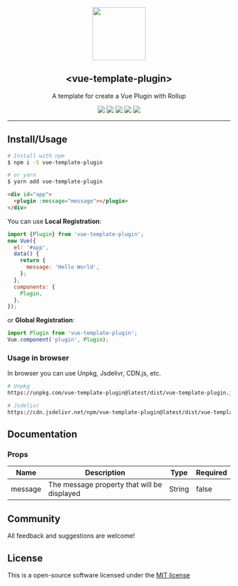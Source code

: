 <p align="center">
  <a href="#"><img src="https://vuejs.org/images/logo.png" width="120"></a>
  <h2 align="center">&lt;vue-template-plugin&gt;</h2>
</p>

<p align="center">A template for create a Vue Plugin with Rollup</p>

<p align="center">
    <a href="https://npmjs.com/package/vue-template-plugin"><img src="https://img.shields.io/npm/dt/vue-template-plugin.svg?style=flat-square"></a>
    <a href="https://github.com/coderdiaz/vue-template-plugin/blob/master/LICENSE"><img src="https://img.shields.io/badge/license-MIT-blue.svg?style=flat-square"></a>
    <a href="https://github.com/coderdiaz/vue-template-plugin/stargazers"><img src="https://img.shields.io/github/stars/coderdiaz/vue-template-plugin.svg?style=flat-square"></a>
    <a href="http://npmjs.com/package/vue-template-plugin"><img src="https://img.shields.io/npm/v/vue-template-plugin.svg?style=flat-square"></a>
    <a href="http://npmjs.com/package/vue-template-plugin"><img src="https://img.shields.io/npm/dm/vue-template-plugin.svg?style=flat-square"></a>
</p>

---

## Install/Usage
<!-- Replace the docs for usage the plugin -->
```sh
# Install with npm
$ npm i -S vue-template-plugin

# or yarn
$ yarn add vue-template-plugin
```

```html
<div id="app">
  <plugin :message="message"></plugin>
</div>
```

You can use **Local Registration**:
```js
import {Plugin} from 'vue-template-plugin';
new Vue({
  el: '#app',
  data() {
    return {
      message: 'Hello World',
    };
  },
  components: {
    Plugin,
  },
});
```

or **Global Registration**:
```js
import Plugin from 'vue-template-plugin';
Vue.component('plugin', Plugin);
```

### Usage in browser
<!-- Write an example for use the plugin in browser from CDN -->
In browser you can use Unpkg, Jsdelivr, CDN.js, etc.
```sh
# Unpkg
https://unpkg.com/vue-template-plugin@latest/dist/vue-template-plugin.js

# Jsdelivr
https://cdn.jsdelivr.net/npm/vue-template-plugin@latest/dist/vue-template-plugin.min.js
```

## Documentation
<!-- Add all documentation about the plugin: props, events, etc -->
### Props
|Name|Description|Type|Required|
|---|---|---|---|
|message|The message property that will be displayed|String|false|

## Community
All feedback and suggestions are welcome!

## License
This is a open-source software licensed under the [MIT license](https://raw.githubusercontent.com/coderdiaz/vue-template-plugin/master/LICENSE)